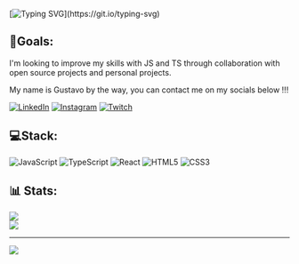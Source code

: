 [![Typing SVG](https://readme-typing-svg.demolab.com?font=Inconsolata&size=21&duration=1500&pause=1000&color=F78627&multiline=true&random=false&width=800&height=300&lines=Coding.%F0%9F%8E%AF;%E2%80%83%E2%80%83%E2%80%83;%E2%80%83%E2%80%83%E2%80%83%E2%80%83Learning.%F0%9F%93%9A;%E2%80%83%E2%80%83%E2%80%83%E2%80%83%E2%80%83;%E2%80%83%E2%80%83%E2%80%83%E2%80%83%E2%80%83%E2%80%83%E2%80%83Contributing.+%F0%9F%8C%90;%E2%80%83%E2%80%83;%E2%80%83%E2%80%83;Welcome+to+my++humble+space%2C++Feel+free+to+help+me+and+bring+pizza!;%F0%9F%8D%95%F0%9F%8D%95!!)](https://git.io/typing-svg)

## 🎯Goals:
I'm looking to improve my skills with JS and TS through collaboration with open source projects and personal projects.

My name is Gustavo by the way, you can contact me on my socials below !!!

[![LinkedIn](https://img.shields.io/badge/LinkedIn-%230077B5.svg?logo=linkedin&logoColor=white)](https://linkedin.com/in/gustavo-freirepti) [![Instagram](https://img.shields.io/badge/Instagram-%23E4405F.svg?logo=Instagram&logoColor=white)](https://instagram.com/gustavo_freire) [![Twitch](https://img.shields.io/badge/Twitch-%239146FF.svg?logo=Twitch&logoColor=white)](https://twitch.tv/onlyzainn_) 

## 💻Stack:
![JavaScript](https://img.shields.io/badge/javascript-%23323330.svg?style=for-the-badge&logo=javascript&logoColor=%23F7DF1E) ![TypeScript](https://img.shields.io/badge/typescript-%23007ACC.svg?style=for-the-badge&logo=typescript&logoColor=white) ![React](https://img.shields.io/badge/react-%2320232a.svg?style=for-the-badge&logo=react&logoColor=%2361DAFB) ![HTML5](https://img.shields.io/badge/html5-%23E34F26.svg?style=for-the-badge&logo=html5&logoColor=white) ![CSS3](https://img.shields.io/badge/css3-%231572B6.svg?style=for-the-badge&logo=css3&logoColor=white)  

## 📊 Stats:
![](https://github-readme-streak-stats.herokuapp.com/?user=gustavofreiredev&theme=react&hide_border=true)<br/>
![](https://github-readme-stats.vercel.app/api/top-langs/?username=gustavofreiredev&theme=react&hide_border=true&include_all_commits=false&count_private=false&layout=compact)

---
[![](https://visitcount.itsvg.in/api?id=GFreireDev&icon=0&color=3)](https://visitcount.itsvg.in)

<!-- Proudly created with GPRM ( https://gprm.itsvg.in ) -->
